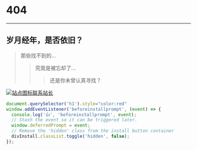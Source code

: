# 404

------

## 岁月经年，是否依旧？

> 那些找不到的...
>> 究竟是被忘却了...
>>> 还是你未曾认真寻找？


[![站点图标](../favicon.ico)联系站长](../关于/联系站长)

`````javascript
document.querySelector('h1').style="color:red"
window.addEventListener('beforeinstallprompt', (event) => {
  console.log('👍', 'beforeinstallprompt', event);
  // Stash the event so it can be triggered later.
  window.deferredPrompt = event;
  // Remove the 'hidden' class from the install button container
  divInstall.classList.toggle('hidden', false);
});
`````